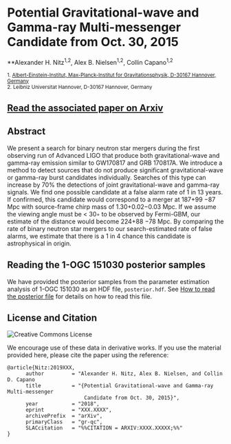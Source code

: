 
# Potential Gravitational-wave and Gamma-ray Multi-messenger Candidate from Oct. 30, 2015
**Alexander H. Nitz<sup>1,2</sup>,  Alex B. Nielsen<sup>1,2</sup>, Collin Capano<sup>1,2</sup>

 <sub>1. [Albert-Einstein-Institut, Max-Planck-Institut for Gravitationsphysik, D-30167 Hannover, Germany](http://www.aei.mpg.de/obs-rel-cos)</sub>  
 <sub>2. Leibniz Universitat Hannover, D-30167 Hannover, Germany</sub>  
 
## [Read the associated paper on Arxiv]()

## Abstract ##
We present a search for binary neutron star mergers during the first observing run of Advanced
 LIGO that produce both gravitational-wave and gamma-ray emission similar to GW170817 and GRB
170817A. We introduce a method to detect sources that do not produce significant gravitational-wave
or gamma-ray burst candidates individually. Searches of this type can increase by 70% the detections
of joint gravitational-wave and gamma-ray signals. We find one possible candidate at a false alarm
rate of 1 in 13 years. If confirmed, this candidate would correspond to a merger at 187+99
−87 Mpc with source-frame chirp mass of 1.30+0.02−0.03 Mpc. If we assume the viewing angle must be < 30◦
to be observed by Fermi-GBM, our estimate of the distance would become 224+88
−78 Mpc. By comparing the rate of
binary neutron star mergers to our search-estimated rate of false alarms, we estimate that there is a 1
in 4 chance this candidate is astrophysical in origin.

## Reading the 1-OGC 151030 posterior samples ##

We have provided the posterior samples from the parameter estimation analysis of 1-OGC 151030 as
an HDF file, `posterior.hdf`. See [How to read the posterior file](https://github.com/gwastro/o1-gwgrb/blob/master/How%20to%20read%20the%20posterior%20file.ipynb) for details on how to read this file.

## License and Citation

![Creative Commons License](https://i.creativecommons.org/l/by-sa/3.0/us/88x31.png "Creative Commons License")

We encourage use of these data in derivative works. If you use the material provided here, please cite the paper using the reference:

```
@article{Nitz:2019XXX,
      author         = "Alexander H. Nitz, Alex B. Nielsen, and Collin D. Capano
      title          = "{Potential Gravitational-wave and Gamma-ray Multi-messenger
                         Candidate from Oct. 30, 2015}",
      year           = "2018",
      eprint         = "XXX.XXXX",
      archivePrefix  = "arXiv",
      primaryClass   = "gr-qc",
      SLACcitation   = "%%CITATION = ARXIV:XXXX.XXXXX;%%"
}
```



